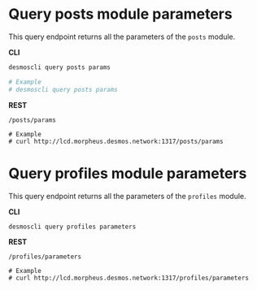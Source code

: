 # Query posts module parameters
This query endpoint returns all the parameters of the `posts` module.

**CLI**
 ```bash
desmoscli query posts params

# Example
# desmoscli query posts params
``` 
**REST**
```
/posts/params

# Example
# curl http://lcd.morpheus.desmos.network:1317/posts/params
``` 

# Query profiles module parameters
This query endpoint returns all the parameters of the `profiles` module.

**CLI**
 ```bash
desmoscli query profiles parameters
``` 

**REST**
```
/profiles/parameters

# Example
# curl http://lcd.morpheus.desmos.network:1317/profiles/parameters
```  

